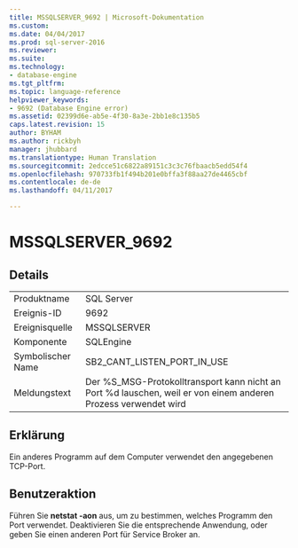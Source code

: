 ```yaml
---
title: MSSQLSERVER_9692 | Microsoft-Dokumentation
ms.custom: 
ms.date: 04/04/2017
ms.prod: sql-server-2016
ms.reviewer: 
ms.suite: 
ms.technology:
- database-engine
ms.tgt_pltfrm: 
ms.topic: language-reference
helpviewer_keywords:
- 9692 (Database Engine error)
ms.assetid: 02399d6e-ab5e-4f30-8a3e-2bb1e8c135b5
caps.latest.revision: 15
author: BYHAM
ms.author: rickbyh
manager: jhubbard
ms.translationtype: Human Translation
ms.sourcegitcommit: 2edcce51c6822a89151c3c3c76fbaacb5edd54f4
ms.openlocfilehash: 970733fb1f494b201e0bffa3f88aa27de4465cbf
ms.contentlocale: de-de
ms.lasthandoff: 04/11/2017

---
```

# <a name="mssqlserver9692"></a>MSSQLSERVER_9692
  
## <a name="details"></a>Details  
  
|||  
|-|-|  
|Produktname|SQL Server|  
|Ereignis-ID|9692|  
|Ereignisquelle|MSSQLSERVER|  
|Komponente|SQLEngine|  
|Symbolischer Name|SB2_CANT_LISTEN_PORT_IN_USE|  
|Meldungstext|Der %S_MSG-Protokolltransport kann nicht an Port %d lauschen, weil er von einem anderen Prozess verwendet wird|  
  
## <a name="explanation"></a>Erklärung  
Ein anderes Programm auf dem Computer verwendet den angegebenen TCP-Port.  
  
## <a name="user-action"></a>Benutzeraktion  
Führen Sie **netstat -aon** aus, um zu bestimmen, welches Programm den Port verwendet. Deaktivieren Sie die entsprechende Anwendung, oder geben Sie einen anderen Port für Service Broker an.  
  

